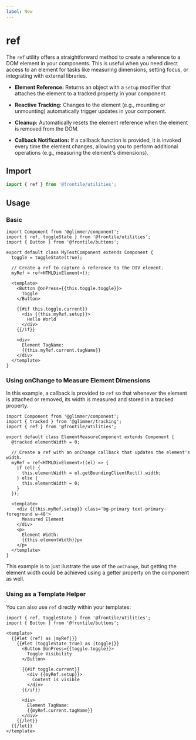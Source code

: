 ```yaml
---
label: New
---
```


# ref

The `ref` utility offers a straightforward method to create a reference to a DOM element in your components. This is useful when you need direct access to an element for tasks like measuring dimensions, setting focus, or integrating with external libraries.

- **Element Reference:**
  Returns an object with a `setup` modifier that attaches the element to a tracked property in your component.

- **Reactive Tracking:**
  Changes to the element (e.g., mounting or unmounting) automatically trigger updates in your component.

- **Cleanup:**
  Automatically resets the element reference when the element is removed from the DOM.

- **Callback Notification:**
  If a callback function is provided, it is invoked every time the element changes, allowing you to perform additional operations (e.g., measuring the element's dimensions).

## Import

```js
import { ref } from '@frontile/utilities';
```

## Usage

### Basic

```gts preview
import Component from '@glimmer/component';
import { ref, toggleState } from '@frontile/utilities';
import { Button } from '@frontile/buttons';

export default class MyTestComponent extends Component {
  toggle = toggleState(true);

  // Create a ref to capture a reference to the DIV element.
  myRef = ref<HTMLDivElement>();

  <template>
    <Button @onPress={{this.toggle.toggle}}>
      Toggle
    </Button>

    {{#if this.toggle.current}}
      <div {{this.myRef.setup}}>
        Hello World
      </div>
    {{/if}}

    <div>
      Element TagName:
      {{this.myRef.current.tagName}}
    </div>
  </template>
}
```

### Using onChange to Measure Element Dimensions

In this example, a callback is provided to `ref` so that whenever the element is attached or removed, its width is measured and stored in a tracked property.

```gts preview
import Component from '@glimmer/component';
import { tracked } from '@glimmer/tracking';
import { ref } from '@frontile/utilities';

export default class ElementMeasureComponent extends Component {
  @tracked elementWidth = 0;

  // Create a ref with an onChange callback that updates the element's width.
  myRef = ref<HTMLDivElement>((el) => {
    if (el) {
      this.elementWidth = el.getBoundingClientRect().width;
    } else {
      this.elementWidth = 0;
    }
  });

  <template>
    <div {{this.myRef.setup}} class='bg-primary text-primary-foreground w-48'>
      Measured Element
    </div>
    <p>
      Element Width:
      {{this.elementWidth}}px
    </p>
  </template>
}
```

This example is to just ilustrate the use of the `onChange`, but getting the element width
could be achieved using a getter property on the component as well.

### Using as a Template Helper

You can also use `ref` directly within your templates:

```gts preview
import { ref, toggleState } from '@frontile/utilities';
import { Button } from '@frontile/buttons';

<template>
  {{#let (ref) as |myRef|}}
    {{#let (toggleState true) as |toggle|}}
      <Button @onPress={{toggle.toggle}}>
        Toggle Visibility
      </Button>

      {{#if toggle.current}}
        <div {{myRef.setup}}>
          Content is visible
        </div>
      {{/if}}

      <div>
        Element TagName:
        {{myRef.current.tagName}}
      </div>
    {{/let}}
  {{/let}}
</template>
```
